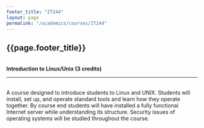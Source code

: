 ```yaml
---
footer_title: "IT244"
layout: page
permalink: "/academics/courses/IT244"
---
```


## {{page.footer_title}}

\
**Introduction to Linux/Unix (3 credits)**

---

\
A course designed to introduce students to Linux and UNIX. Students will install, set up, and operate standard tools and learn how they operate together. By course end students will have installed a fully functional Internet server while understanding its structure. Security issues of operating systems will be studied throughout the course.
